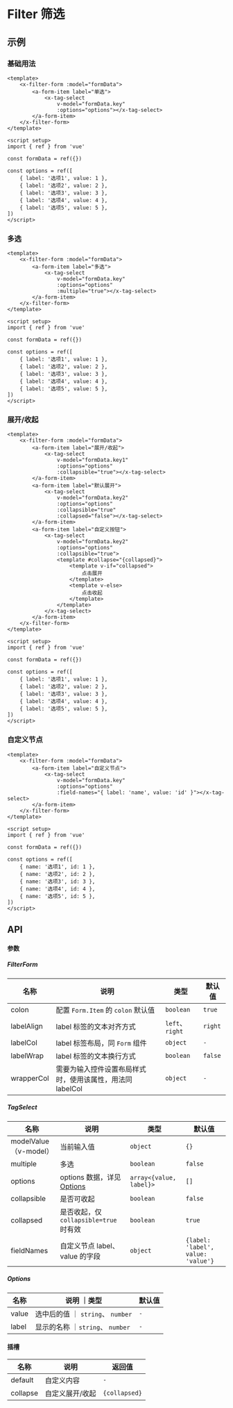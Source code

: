 # Filter 筛选

## 示例

### 基础用法

```vue
<template>
    <x-filter-form :model="formData">
        <a-form-item label="单选">
            <x-tag-select 
                v-model="formData.key" 
                :options="options"></x-tag-select>
        </a-form-item>
    </x-filter-form>
</template>

<script setup>
import { ref } from 'vue'

const formData = ref({})

const options = ref([
    { label: '选项1', value: 1 },
    { label: '选项2', value: 2 },
    { label: '选项3', value: 3 },
    { label: '选项4', value: 4 },
    { label: '选项5', value: 5 },
])
</script>
```

### 多选
```vue
<template>
    <x-filter-form :model="formData">
        <a-form-item label="多选">
            <x-tag-select 
                v-model="formData.key" 
                :options="options"
                :multiple="true"></x-tag-select>
        </a-form-item>
    </x-filter-form>
</template>

<script setup>
import { ref } from 'vue'

const formData = ref({})

const options = ref([
    { label: '选项1', value: 1 },
    { label: '选项2', value: 2 },
    { label: '选项3', value: 3 },
    { label: '选项4', value: 4 },
    { label: '选项5', value: 5 },
])
</script>
```

### 展开/收起

```vue
<template>
    <x-filter-form :model="formData">
        <a-form-item label="展开/收起">
            <x-tag-select
                v-model="formData.key1" 
                :options="options"
                :collapsible="true"></x-tag-select>
        </a-form-item>
        <a-form-item label="默认展开">
            <x-tag-select
                v-model="formData.key2" 
                :options="options"
                :collapsible="true"
                :collapsed="false"></x-tag-select>
        </a-form-item>
        <a-form-item label="自定义按钮">
            <x-tag-select
                v-model="formData.key2" 
                :options="options"
                :collapsible="true">
                <template #collapse="{collapsed}">
                    <template v-if="collapsed">
                        点击展开
                    </template>
                    <template v-else>
                        点击收起
                    </template>
                </template>
            </x-tag-select>
        </a-form-item>
    </x-filter-form>
</template>

<script setup>
import { ref } from 'vue'

const formData = ref({})

const options = ref([
    { label: '选项1', value: 1 },
    { label: '选项2', value: 2 },
    { label: '选项3', value: 3 },
    { label: '选项4', value: 4 },
    { label: '选项5', value: 5 },
])
</script>
```

### 自定义节点

```vue
<template>
    <x-filter-form :model="formData">
        <a-form-item label="自定义节点">
            <x-tag-select
                v-model="formData.key" 
                :options="options"
                :field-names="{ label: 'name', value: 'id' }"></x-tag-select>
        </a-form-item>
    </x-filter-form>
</template>

<script setup>
import { ref } from 'vue'

const formData = ref({})

const options = ref([
    { name: '选项1', id: 1 },
    { name: '选项2', id: 2 },
    { name: '选项3', id: 3 },
    { name: '选项4', id: 4 },
    { name: '选项5', id: 5 },
])
</script>
```

## API

#### 参数

##### FilterForm
| 名称       | 说明                                                      | 类型            | 默认值  |
| ---------- | --------------------------------------------------------- | --------------- | ------- |
| colon      | 配置 `Form.Item` 的 `colon` 默认值                        | `boolean`       | `true`  |
| labelAlign | label 标签的文本对齐方式                                  | `left`、`right` | `right` |
| labelCol   | label 标签布局，同 `Form` 组件                            | `object`        | `-`     |
| labelWrap  | label 标签的文本换行方式                                  | `boolean`       | `false` |
| wrapperCol | 需要为输入控件设置布局样式时，使用该属性，用法同 labelCol | `object`        | `-`     |

##### TagSelect

| 名称                  | 说明                                   | 类型                    | 默认值                             |
| --------------------- | -------------------------------------- | ----------------------- | ---------------------------------- |
| modelValue（v-model） | 当前输入值                             | `object`                | `{}`                               |
| multiple              | 多选                                   | `boolean`               | `false`                            |
| options               | options 数据，详见[Options](#options)  | `array<{value, label}>` | `[]`                               |
| collapsible           | 是否可收起                             | `boolean`               | `false`                            |
| collapsed             | 是否收起，仅 `collapsible=true` 时有效 | `boolean`               | `true`                             |
| fieldNames            | 自定义节点 label、value 的字段         | `object`                | `{label: 'label', value: 'value'}` |

##### Options
| 名称  | 说明           ｜类型               | 默认值 |
| ----- | ----------------------------------- | ------ |
| value | 选中后的值   ｜ `string`、 `number` | `-`    |
| label | 显示的名称 ｜`string`、 `number`    | `-`    |

#### 插槽

| 名称     | 说明            | 返回值        |
| -------- | --------------- | ------------- |
| default  | 自定义内容      | `-`           |
| collapse | 自定义展开/收起 | `{collapsed}` |
